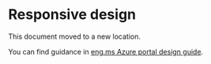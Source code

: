 <a name="responsive-design"></a>
# Responsive design

This document moved to a new location. 

You can find guidance in  [eng.ms Azure portal design guide](https://aka.ms/portalfx/design).